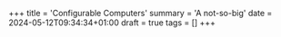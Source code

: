 +++
title = 'Configurable Computers'
summary = 'A not-so-big'
date = 2024-05-12T09:34:34+01:00
draft = true
tags = []
+++
